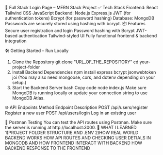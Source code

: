🚀 Full Stack Login Page – MERN Stack Project
✅ Tech Stack
Frontend:
React
Tailwind CSS
JavaScript
Backend:
Node.js
Express.js
JWT (for authentication tokens)
Bcrypt (for password hashing)
Database:
MongoDB
Passwords are securely stored using hashing with bcrypt.
📦 Features
Secure user registration and login
Password hashing with Bcrypt
JWT-based authentication
Tailwind-styled UI
Fully functional frontend & backend integration

🛠️ Getting Started – Run Locally
1. Clone the Repository
git clone "URL_OF_THE_REPOSITORY"
cd your-project-folder
2. Install Backend Dependencies
npm install express bcrypt jsonwebtoken joi
(You may also need mongoose, cors, and dotenv depending on your setup.)
3. Start the Backend Server
bash
Copy code
node index.js
Make sure MongoDB is running locally or update your connection string to use MongoDB Atlas.

🌐 API Endpoints
Method	Endpoint	Description
POST	/api/users/register	Register a new user
POST	/api/users/login	Log in an existing user

🧪 Postman Testing
You can test the API routes using Postman.
Make sure the server is running at http://localhost:3000.
 📘 WHAT I LEARNED 
1)PROJECT FOLDER STRUCTURE AND .ENV 
2)HOW REAL WORLD BACKEND WORKS HOW API ROUTES AND CHECKING USER DETIALS IN MONGODB AND HOW FRONTEND INTERACT WITH BACKEND HOW BACKEND RESPONSE TO THE FRONTEND

